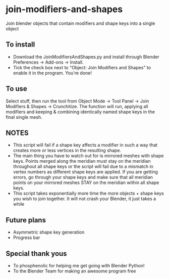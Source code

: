 # join-modifiers-and-shapes
Join blender objects that contain modifiers and shape keys into a single object

## To install
* Download the JoinModifiersAndShapes.py and install through Blender Preferences -> Add-ons -> Install.
* Tick the check box next to "Object: Join Modifiers and Shapes" to enable it in the program. You're done!

## To use
Select stuff, then run the tool from Object Mode -> Tool Panel -> Join Modifiers & Shapes -> Crunchitize. The function will run, applying all modifiers and keeping & combining identically named shape keys in the final single mesh.

## NOTES
* This script will fail if a shape key affects a modifier in such a way that creates more or less vertices in the resulting shape.
* The main thing you have to watch out for is mirrored meshes with shape keys. Points merged along the meridian must stay on the meridian throughout all shape keys or the script will fail due to a mismatch in vertex numbers as different shape keys are applied. If you are getting errors, go through your shape keys and make sure that all meridian points on your mirrored meshes STAY on the meridian within all shape keys.
* This script takes exponentially more time the more objects + shape keys you wish to join together. It will not crash your Blender, it just takes a while

## Future plans
* Asymmetric shape key generation
* Progress bar

## Special thank yous
* To phosphenolic for helping me get going with Blender Python!
* To the Blender Team for making an awesome program free
